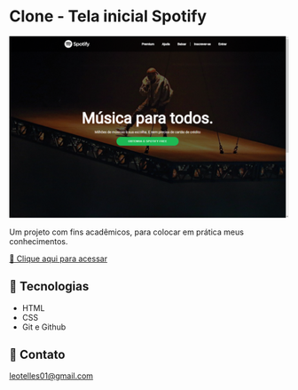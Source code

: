 
# Clone - Tela inicial Spotify

![preview](./img/leotelless.github.io_Clone-Spotify_.png)

Um projeto com fins acadêmicos, para colocar em prática meus conhecimentos.

[🧷 Clique aqui para acessar](https://leotelless.github.io/Clone-Spotify/)

## 🧷 Tecnologias

- HTML
- CSS
- Git e Github

## 💚 Contato

leotelles01@gmail.com

